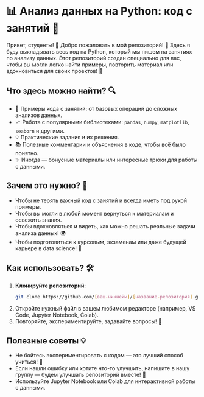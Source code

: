# 📊 Анализ данных на Python: код с занятий 🚀

Привет, студенты! 👋 Добро пожаловать в мой репозиторий! 🎉 Здесь я буду выкладывать весь код на Python, который мы пишем на занятиях по анализу данных. Этот репозиторий создан специально для вас, чтобы вы могли легко найти примеры, повторить материал или вдохновиться для своих проектов! 🌟

## Что здесь можно найти? 🔍
- 🐍 Примеры кода с занятий: от базовых операций до сложных анализов данных.
- 📈 Работа с популярными библиотеками: `pandas`, `numpy`, `matplotlib`, `seaborn` и другими.
- 💡 Практические задания и их решения.
- 📚 Полезные комментарии и объяснения в коде, чтобы всё было понятно.
- ✨ Иногда — бонусные материалы или интересные трюки для работы с данными.

## Зачем это нужно? 🎯
- Чтобы не терять важный код с занятий и всегда иметь под рукой примеры.
- Чтобы вы могли в любой момент вернуться к материалам и освежить знания.
- Чтобы вдохновляться и видеть, как можно решать реальные задачи анализа данных! 🌍
- Чтобы подготовиться к курсовым, экзаменам или даже будущей карьере в data science! 🚀

## Как использовать? 🛠️
1. **Клонируйте репозиторий**:
   ```bash
   git clone https://github.com/[ваш-никнейм]/[название-репозитория].git
   ```
2. Откройте нужный файл в вашем любимом редакторе (например, VS Code, Jupyter Notebook, Colab).
3. Повторяйте, экспериментируйте, задавайте вопросы! 💬

## Полезные советы 💡
- Не бойтесь экспериментировать с кодом — это лучший способ учиться! 🚀
- Если нашли ошибку или хотите что-то улучшить, напишите в нашу группу — будем улучшать репозиторий вместе! 🙌
- Используйте Jupyter Notebook или Colab для интерактивной работы с данными.
